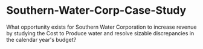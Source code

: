# Southern-Water-Corp-Case-Study
What opportunity exists for Southern Water Corporation to increase revenue by studying the Cost to Produce water and resolve sizable discrepancies in the calendar year's budget?
